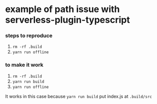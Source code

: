 # example of path issue with serverless-plugin-typescript

### steps to reproduce

1. `rm -rf .build`
1. `yarn run offline`

### to make it work

1. `rm -rf .build`
1. `yarn run build`
1. `yarn run offline`

It works in this case because `yarn run build` put index.js at `.build/src`

